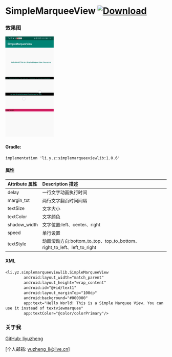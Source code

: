 # SimpleMarqueeView [ ![Download](https://api.bintray.com/packages/liyz/lyzlib/SimpleMarqueeView/images/download.svg?version=1.0.6) ](https://bintray.com/liyz/lyzlib/SimpleMarqueeView/1.0.6/link)


### 效果图

<img src="/resources/simple.gif" style="width: 30%;">

#### Gradle:

    implementation 'li.y.z:simplemarqueeviewlib:1.0.6'

#### 属性

| Attribute 属性          | Description 描述 | 
|:---				     |:---| 
| delay         | 一行文字动画执行时间 | 
| margin_txt         | 两行文字翻页时间间隔 | 
| textSize         | 文字大小 | 
| textColor         | 文字颜色 | 
| shadow_width         | 文字位置:left、center、right | 
| speed         | 单行设置 |
| textStyle        | 动画滚动方向:bottom_to_top、top_to_bottom、right_to_left、left_to_right |

#### XML

    <li.yz.simplemarqueeviewlib.SimpleMarqueeView
            android:layout_width="match_parent"
            android:layout_height="wrap_content"
            android:id="@+id/text1"
            android:layout_marginTop="100dp"
            android:background="#000000"
            app:text="Hello World! This is a Simple Marquee View. You can use it instead of textviewmarquee"
            app:textColor="@color/colorPrimary"/>


### 关于我

[GitHub: liyuzheng](https://github.com/liyuzheng)  

[个人邮箱: yuzheng_li@live.cn]
